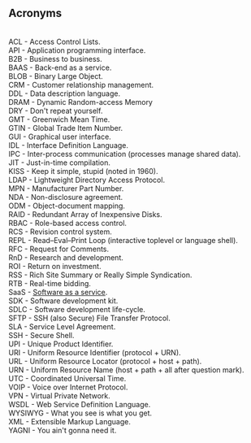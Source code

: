 Acronyms
-

<br>ACL     - Access Control Lists.
<br>API     - Application programming interface.
<br>B2B     - Business to business.
<br>BAAS    - Back-end as a service.
<br>BLOB    - Binary Large Object.
<br>CRM     - Customer relationship management.
<br>DDL     - Data description language.
<br>DRAM    - Dynamic Random-access Memory
<br>DRY     - Don't repeat yourself.
<br>GMT     - Greenwich Mean Time.
<br>GTIN    - Global Trade Item Number.
<br>GUI     - Graphical user interface.
<br>IDL     - Interface Definition Language.
<br>IPC     - Inter-process communication (processes manage shared data).
<br>JIT     - Just-in-time compilation.
<br>KISS    - Keep it simple, stupid (noted in 1960).
<br>LDAP    - Lightweight Directory Access Protocol.
<br>MPN     - Manufacturer Part Number.
<br>NDA     - Non-disclosure agreement.
<br>ODM     - Object-document mapping.
<br>RAID    - Redundant Array of Inexpensive Disks.
<br>RBAC    - Role-based access control.
<br>RCS     - Revision control system.
<br>REPL    - Read–Eval–Print Loop (interactive toplevel or language shell).
<br>RFC     - Request for Comments.
<br>RnD     - Research and development.
<br>ROI     - Return on investment.
<br>RSS     - Rich Site Summary or Really Simple Syndication.
<br>RTB     - Real-time bidding.
<br>SaaS    - [Software as a service](https://twitter.com/cn007b/status/1024010042838851585).
<br>SDK     - Software development kit.
<br>SDLC    - Software development life-cycle.
<br>SFTP    - SSH (also Secure) File Transfer Protocol.
<br>SLA     - Service Level Agreement.
<br>SSH     - Secure Shell.
<br>UPI     - Unique Product Identifier.
<br>URI     - Uniform Resource Identifier (protocol + URN).
<br>URL     - Uniform Resource Locator (protocol + host + path).
<br>URN     - Uniform Resource Name (host + path + all after question mark).
<br>UTC     - Coordinated Universal Time.
<br>VOIP    - Voice over Internet Protocol.
<br>VPN     - Virtual Private Network.
<br>WSDL    - Web Service Definition Language.
<br>WYSIWYG - What you see is what you get.
<br>XML     - Extensible Markup Language.
<br>YAGNI   - You ain't gonna need it.
